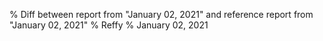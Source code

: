 % Diff between report from "January 02, 2021" and reference report from "January 02, 2021"
% Reffy
% January 02, 2021

